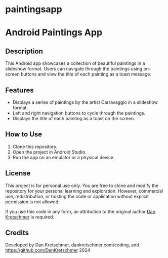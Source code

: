 # paintingsapp

# Android Paintings App

## Description
This Android app showcases a collection of beautiful paintings in a slideshow format. Users can navigate through the paintings using on-screen buttons and view the title of each painting as a toast message.

## Features
- Displays a series of paintings by the artist Carravaggio in a slideshow format.
- Left and right navigation buttons to cycle through the paintings.
- Displays the title of each painting as a toast on the screen.

## How to Use
1. Clone this repository.
2. Open the project in Android Studio.
3. Run the app on an emulator or a physical device.

## License
This project is for personal use only. You are free to clone and modify the repository for your personal learning and exploration. However, commercial use, redistribution, or hosting the code or application without explicit permission is not allowed.

If you use this code in any form, an attribution to the original author [Dan Kretschmer](https://github.com/DanKretschmer) is required.

## Credits
Developed by Dan Kretschmer, dankretschmer.com/coding, and https://github.com/DanKretschmer 2024
